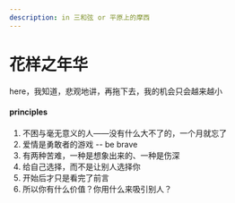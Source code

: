 ```yaml
---
description: in 三和弦 or 平原上的摩西
---
```


# 花样之年华

here，我知道，悲观地讲，再拖下去，我的机会只会越来越小

#### principles

1. 不困与毫无意义的人——没有什么大不了的，一个月就忘了
2. 爱情是勇敢者的游戏 -- be brave
3. 有两种苦难，一种是想象出来的、一种是伤深
4. 给自己选择，而不是让别人选择你
5. 开始后才只是看完了前言
6. 所以你有什么价值？你用什么来吸引别人？

